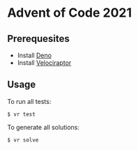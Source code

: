 # Advent of Code 2021

## Prerequesites

- Install [Deno](https://deno.land/#installation)
- Install [Velociraptor](https://velociraptor.run/docs/installation/)

## Usage

To run all tests:

```console
$ vr test
```

To generate all solutions:

```console
$ vr solve
```
